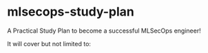 # mlsecops-study-plan

A Practical Study Plan to become a successful MLSecOps engineer!

It will cover but not limited to:

